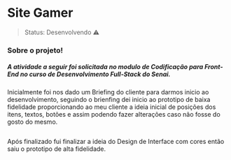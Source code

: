 <h1>Site Gamer</h1>

>Status: Desenvolvendo ⚠️

<h3>Sobre o projeto!</h3>
 
<h5> A atividade a seguir foi solicitada no modulo de Codificação para Front-End no curso de Desenvolvimento Full-Stack do Senai. </h5>
<p> Inicialmente foi nos dado um Briefing do cliente para darmos inicio ao desenvolvimento, seguindo o brienfing dei inicio ao prototipo de baixa fidelidade proporcionando ao meu cliente a ideia inicial
de posições dos itens, textos, botões e assim podendo fazer alterações caso não fosse do gosto do mesmo.</p>

<img src="https://cdn.discordapp.com/attachments/1052396270498615386/1113565099794378903/Prototipos_de_baixa_e_alta_fidelidade_page-0001.jpg" alt="">

<p> Após finalizado fui finalizar a ideia do Design de Interface com cores então saiu o prototipo de alta fidelidade. </p>

<img src="https://cdn.discordapp.com/attachments/1052396270498615386/1113565100398354513/Prototipos_de_baixa_e_alta_fidelidade_page-0002.jpg" alt="">
